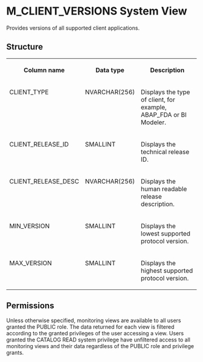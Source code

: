 <!-- loio20aad425751910149677cd293a8379c2 -->

# M\_CLIENT\_VERSIONS System View

Provides versions of all supported client applications.



<a name="loio20aad425751910149677cd293a8379c2___m__c_l_i_e_n_t__v_e_r_s_i_o_n_s_1struct_M_CLIENT_VERSIONS"/>

## Structure


<table>
<tr>
<th valign="top">

Column name

</th>
<th valign="top">

Data type

</th>
<th valign="top">

Description

</th>
</tr>
<tr>
<td valign="top">

CLIENT\_TYPE

</td>
<td valign="top">

NVARCHAR\(256\)

</td>
<td valign="top">

Displays the type of client, for example, ABAP\_FDA or BI Modeler.

</td>
</tr>
<tr>
<td valign="top">

CLIENT\_RELEASE\_ID

</td>
<td valign="top">

SMALLINT

</td>
<td valign="top">

Displays the technical release ID.

</td>
</tr>
<tr>
<td valign="top">

CLIENT\_RELEASE\_DESC

</td>
<td valign="top">

NVARCHAR\(256\)

</td>
<td valign="top">

Displays the human readable release description.

</td>
</tr>
<tr>
<td valign="top">

MIN\_VERSION

</td>
<td valign="top">

SMALLINT

</td>
<td valign="top">

Displays the lowest supported protocol version.

</td>
</tr>
<tr>
<td valign="top">

MAX\_VERSION

</td>
<td valign="top">

SMALLINT

</td>
<td valign="top">

Displays the highest supported protocol version.

</td>
</tr>
</table>



<a name="loio20aad425751910149677cd293a8379c2__section_a2f_qbw_rbc"/>

## Permissions

Unless otherwise specified, monitoring views are available to all users granted the PUBLIC role. The data returned for each view is filtered according to the granted privileges of the user accessing a view. Users granted the CATALOG READ system privilege have unfiltered access to all monitoring views and their data regardless of the PUBLIC role and privilege grants.


